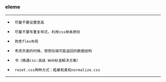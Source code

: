 ### eleme
-------------------


-      尽量不要设置宽高
-      尽量不要写重复样式，利用css继承原则
-      熟悉flex布局
-      考虑页面的时候，想想后端可能返回的数据结构
-      书（精通css:高级 Web标准解决方案）
-      reset.css两种方式：粗暴和柔和normalize.css

-------------------
